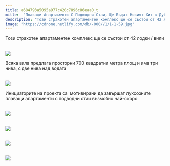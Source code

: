 ```yaml
---
title: a684793a5095a977c420c7896c86eaa0_t
mitle:  "Плаващи Апартаменти С Подводни Стаи, Ще Бъдат Новият Хит в Дубай!"
description: "Този страхотен апартаментен комплекс ще се състои от 42 лодки / вили  Всяка вила предлага просторни 700 квадратни метра площ и има три нива, с две нива над водата Иници�"
image: "https://cdnone.netlify.com/db/-000//1/1-1-59.jpg"
---
```


 <p>Този страхотен апартаментен комплекс ще се състои от 42 лодки / вили</p>      <p> <br/><img src="https://cdnone.netlify.com/db/-000//1/1-1-59.jpg"/><br/></p>  <p>Всяка вила предлага просторни 700 квадратни метра площ и има три нива, с две нива над водата</p> <p> <br/><img src="https://cdnone.netlify.com/db/-000//1/2-1-60.jpg"/><br/></p>      <p>Инициаторите на проекта са  мотивирани да завършат луксозните плаващи апартаменти с подводни стаи възмобно най-скоро</p> <p> <br/><img src="https://cdnone.netlify.com/db/-000//1/3-1-60.jpg"/><br/></p> <p> <br/><img src="https://cdnone.netlify.com/db/-000//1/4-1-57.jpg"/><br/></p>  <p> <br/><img src="https://cdnone.netlify.com/db/-000//1/5-1-53.jpg"/><br/></p>      <p> <br/><img src="https://cdnone.netlify.com/db/-000//1/6-1-49.jpg"/><br/></p>       